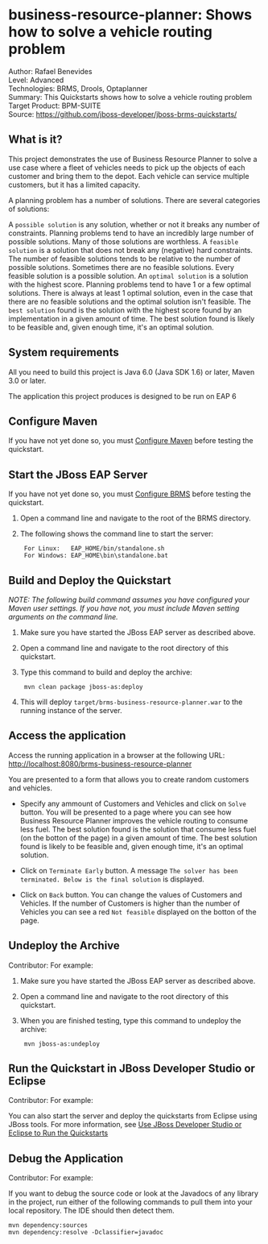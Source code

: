 business-resource-planner: Shows how to solve a vehicle routing problem
=======================================================================
Author: Rafael Benevides   
Level: Advanced  
Technologies: BRMS, Drools, Optaplanner  
Summary: This Quickstarts shows how to solve a vehicle routing problem  
Target Product: BPM-SUITE  
Source: <https://github.com/jboss-developer/jboss-brms-quickstarts/>  


What is it?
-----------

This project demonstrates the use of Business Resource Planner to solve a use case where a fleet of vehicles needs to pick up the objects of each customer and bring them to the depot. Each vehicle can service multiple customers, but it has a limited capacity.

A planning problem has a number of solutions. There are several categories of solutions:

A `possible solution` is any solution, whether or not it breaks any number of constraints. Planning problems tend to have an incredibly large number of possible solutions. Many of those solutions are worthless.
A `feasible solution` is a solution that does not break any (negative) hard constraints. The number of feasible solutions tends to be relative to the number of possible solutions. Sometimes there are no feasible solutions. Every feasible solution is a possible solution.
An `optimal solution` is a solution with the highest score. Planning problems tend to have 1 or a few optimal solutions. There is always at least 1 optimal solution, even in the case that there are no feasible solutions and the optimal solution isn't feasible.
The `best solution` found is the solution with the highest score found by an implementation in a given amount of time. The best solution found is likely to be feasible and, given enough time, it's an optimal solution.


System requirements
-------------------

All you need to build this project is Java 6.0 (Java SDK 1.6) or later, Maven 3.0 or later.

The application this project produces is designed to be run on EAP 6

 
Configure Maven
---------------

If you have not yet done so, you must [Configure Maven](../README.md#configure-maven) before testing the quickstart.


Start the JBoss EAP Server
-------------------------

If you have not yet done so, you must [Configure BRMS](../README.md#configure-brms) before testing the quickstart.

1. Open a command line and navigate to the root of the BRMS directory.
2. The following shows the command line to start the server:

        For Linux:   EAP_HOME/bin/standalone.sh
        For Windows: EAP_HOME\bin\standalone.bat


Build and Deploy the Quickstart
-------------------------------

_NOTE: The following build command assumes you have configured your Maven user settings. If you have not, you must include Maven setting arguments on the command line._

1. Make sure you have started the JBoss EAP server as described above.
2. Open a command line and navigate to the root directory of this quickstart.
3. Type this command to build and deploy the archive:

        mvn clean package jboss-as:deploy

4. This will deploy `target/brms-business-resource-planner.war`  to the running instance of the server.
 

Access the application 
---------------------

Access the running application in a browser at the following URL:  <http://localhost:8080/brms-business-resource-planner>

You are presented to a form that allows you to create random customers and vehicles.

- Specify any ammount of Customers and Vehicles and click on `Solve` button.
You will be presented to a page where you can see how Business Resource Planner improves the vehicle routing to consume less fuel.
The best solution found is the solution that consume less fuel (on the botton of the page) in a given amount of time. The best solution found is likely to be feasible and, given enough time, it's an optimal solution.

- Click on `Terminate Early` button.
A message `The solver has been terminated. Below is the final solution` is displayed.

- Click on `Back` button.
You can change the values of Customers and Vehicles. If the number of Customers is higher than the number of Vehicles you can see a red `Not feasible` displayed on the botton of the page.


Undeploy the Archive
--------------------

Contributor: For example: 

1. Make sure you have started the JBoss EAP server as described above.
2. Open a command line and navigate to the root directory of this quickstart.
3. When you are finished testing, type this command to undeploy the archive:

        mvn jboss-as:undeploy

Run the Quickstart in JBoss Developer Studio or Eclipse
-------------------------------------
Contributor: For example: 

You can also start the server and deploy the quickstarts from Eclipse using JBoss tools. For more information, see [Use JBoss Developer Studio or Eclipse to Run the Quickstarts](../README.md#use-jboss-developer-studio-or-eclipse-to-run-the-quickstarts) 

Debug the Application
------------------------------------

Contributor: For example: 

If you want to debug the source code or look at the Javadocs of any library in the project, run either of the following commands to pull them into your local repository. The IDE should then detect them.

    mvn dependency:sources
    mvn dependency:resolve -Dclassifier=javadoc



